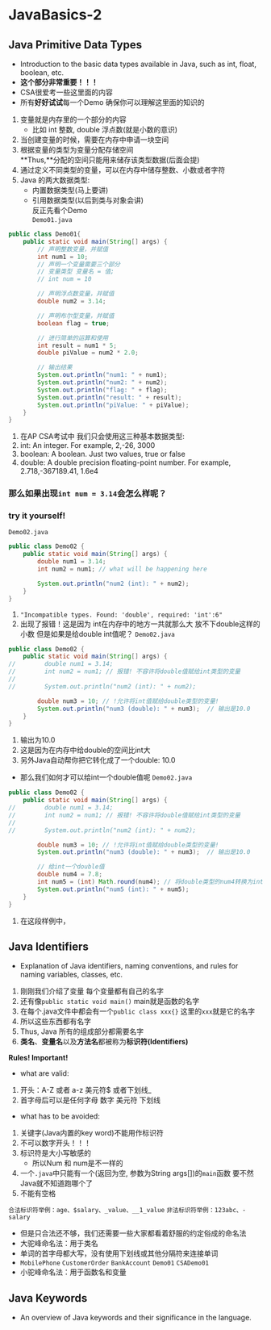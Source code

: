# JavaBasics-2

## Java Primitive Data Types
- Introduction to the basic data types available in Java, such as int, float, boolean, etc.
- **这个部分非常重要！！！**
- CSA很爱考一些这里面的内容
- 所有**好好试试**每一个Demo 确保你可以理解这里面的知识的

1. 变量就是内存里的一个部分的内容
     - 比如 int 整数, double 浮点数(就是小数的意识)
2. 当创建变量的时候，需要在内存中申请一块空间
3. 根据变量的类型为变量分配存储空间   
**Thus,**分配的空间只能用来储存该类型数据(后面会提)
4. 通过定义不同类型的变量，可以在内存中储存整数、小数或者字符
5. Java 的两大数据类型:
	- 内置数据类型(马上要讲)
	- 引用数据类型(以后到类与对象会讲)  
反正先看个Demo   
`Demo01.java`
```java
public class Demo01{
    public static void main(String[] args) {
        // 声明整数变量，并赋值
        int num1 = 10;
        // 声明一个变量需要三个部分
        // 变量类型 变量名 = 值;
        // int num = 10

        // 声明浮点数变量，并赋值
        double num2 = 3.14;

        // 声明布尔型变量，并赋值
        boolean flag = true;

        // 进行简单的运算和使用
        int result = num1 * 5;
        double piValue = num2 * 2.0;

        // 输出结果
        System.out.println("num1: " + num1);
        System.out.println("num2: " + num2);
        System.out.println("flag: " + flag);
        System.out.println("result: " + result);
        System.out.println("piValue: " + piValue);
    }
}
```
1. 在AP CSA考试中 我们只会使用这三种基本数据类型:
2. int: An integer. For example, 2,-26, 3000 
3. boolean: A boolean. Just two values, true or false 
4. double: A double precision floating-point number. For example, 2.718,-367189.41, 1.6e4

### 那么如果出现`int num = 3.14`会怎么样呢？
### try it yourself!
`Demo02.java`
```java
public class Demo02 {
    public static void main(String[] args) {
        double num1 = 3.14;
        int num2 = num1; // what will be happening here

        System.out.println("num2 (int): " + num2);
    }
}

```
1. `"Incompatible types. Found: 'double', required: 'int':6"`
2. 出现了报错！这是因为 int在内存中的地方一共就那么大 放不下double这样的小数
但是如果是给double int值呢？
`Demo02.java`
```java
public class Demo02 {
    public static void main(String[] args) {
//        double num1 = 3.14;
//        int num2 = num1; // 报错! 不容许将double值赋给int类型的变量
//
//        System.out.println("num2 (int): " + num2);

        double num3 = 10; // !允许将int值赋给double类型的变量!
        System.out.println("num3 (double): " + num3);  // 输出是10.0
    }
}
```
1. 输出为10.0
2. 这是因为在内存中给double的空间比int大
3. 另外Java自动帮你把它转化成了一个double: 10.0

- 那么我们如何才可以给int一个double值呢
`Demo02.java`
```java
public class Demo02 {
    public static void main(String[] args) {
//        double num1 = 3.14;
//        int num2 = num1; // 报错! 不容许将double值赋给int类型的变量
//
//        System.out.println("num2 (int): " + num2);

        double num3 = 10; // !允许将int值赋给double类型的变量!
        System.out.println("num3 (double): " + num3);  // 输出是10.0

        // 给int一个double值
        double num4 = 7.8;
        int num5 = (int) Math.round(num4); // 将double类型的num4转换为int类型，使用Math.round进行四舍五入
        System.out.println("num5 (int): " + num5);
    }
}
```
1. 在这段样例中，

## Java Identifiers
- Explanation of Java identifiers, naming conventions, and rules for naming variables, classes, etc.
1. 刚刚我们介绍了变量 每个变量都有自己的名字
2. 还有像`public static void main()` main就是函数的名字
3. 在每个.java文件中都会有一个`public class xxx{}`
    这里的`xxx`就是它的名字
4. 所以这些东西都有名字
5. Thus, Java 所有的组成部分都需要名字
6. **类名**、**变量名**以及**方法名**都被称为**标识符(Identifiers)**

**Rules! Important!**
- what are valid:
1. 开头：A-Z 或者 a-z 美元符$ 或者下划线_
2. 首字母后可以是任何字母 数字 美元符 下划线

- what has to be avoided:
1. 关键字(Java内置的key word)不能用作标识符 
2. 不可以数字开头！！！
3. 标识符是大小写敏感的
     - 所以Num 和 num是不一样的
4. 一个`.java`中只能有一个(返回为空, 参数为String args[])的`main`函数
    要不然Java就不知道跑哪个了
5. 不能有空格
   
`合法标识符举例：age、$salary、_value、__1_value`
`非法标识符举例：123abc、-salary`

- 但是只合法还不够，我们还需要一些大家都看着舒服的约定俗成的命名法
- 大驼峰命名法：用于类名
- 单词的首字母都大写，没有使用下划线或其他分隔符来连接单词
- `MobilePhone`
  `CustomerOrder`
  `BankAccount`
  `Demo01`
  `CSADemo01`
- 小驼峰命名法：用于函数名和变量

## Java Keywords
- An overview of Java keywords and their significance in the language.
